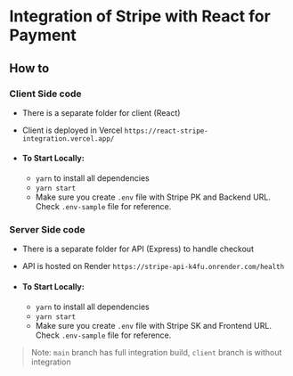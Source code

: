 # Integration of Stripe with React for Payment

## How to

### Client Side code

- There is a separate folder for client (React)

- Client is deployed in Vercel `https://react-stripe-integration.vercel.app/`

- #### To Start Locally:
  - `yarn` to install all dependencies
  - `yarn start`
  - Make sure you create `.env` file with Stripe PK and Backend URL. Check `.env-sample` file for reference.

### Server Side code

- There is a separate folder for API (Express) to handle checkout

- API is hosted on Render `https://stripe-api-k4fu.onrender.com/health`

- #### To Start Locally:
  - `yarn` to install all dependencies
  - `yarn start`
  - Make sure you create `.env` file with Stripe SK and Frontend URL. Check `.env-sample` file for reference.

> Note: `main` branch has full integration build, `client` branch is without integration
